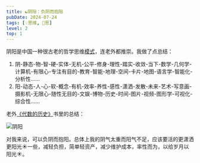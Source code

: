 ```yaml
---
title: ☯️阴阳：负阴而抱阳
pubDate: 2024-07-24
tags: [💡思维, 🤔思]
level: 2
top: 1
---
```


阴阳是中国一种很古老的哲学思维[模式](/xyy/20240723b)，连老外都推崇。我做了点总结：

1. 阴-静态-物-智-硬-实体-无机-公平-修身-理性-踏实-收敛-当下-数学-几何学-计算机-有限心-专注有目的-教育-智能-地理-空间-卡片-地图-语言学-智能化-分析性……
2. 阳-动态-人-心-软-概念-有机-效率-养性-感性-潇洒-发散-未来-艺术-写意画-摄影机-无限心-随性无目的-文娱-博物-历史-时间-图片-视频-图形学-可视化-综合性……

老外[《代数的历史》]书里的总结：

![阴阳](/images/yin-yang.jpg)

对我来说，可以负阴而抱阳。总体上我的阴气太重而阳气不足，应该要活的更潇洒更阳光☀️一些，减轻负担，简单轻资产，减少维护成本，率性而为，以给岁月以阳光☀️。

[《代数的历史》]: https://book.douban.com/subject/35428125/
